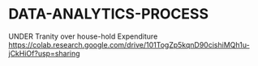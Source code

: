 # DATA-ANALYTICS-PROCESS
UNDER Tranity over house-hold Expenditure
https://colab.research.google.com/drive/101TogZp5kqnD90cishiMQh1u-jCkHiOf?usp=sharing
